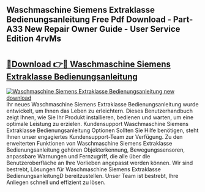 ## Waschmaschine Siemens Extraklasse Bedienungsanleitung Free Pdf Download - Part-A33 New Repair Owner Guide - User Service Edition 4rvMs

# <h2><a href="http://df1jxmm.blite.top/?on=Waschmaschine+Siemens+Extraklasse+Bedienungsanleitung">🔗Download 👉🔴 Waschmaschine Siemens Extraklasse Bedienungsanleitung</a></h2>

[![Waschmaschine Siemens Extraklasse Bedienungsanleitung new download](https://i.imgur.com/lujVjoI.png)](http://df1jxmm.blite.top/?on=Waschmaschine+Siemens+Extraklasse+Bedienungsanleitung)
Ihr neues Waschmaschine Siemens Extraklasse Bedienungsanleitung wurde entwickelt, um Ihnen das Leben zu erleichtern. Dieses Benutzerhandbuch zeigt Ihnen, wie Sie Ihr Produkt installieren, bedienen und warten, um eine optimale Leistung zu erzielen. Kundensupport Waschmaschine Siemens Extraklasse Bedienungsanleitung Optionen Sollten Sie Hilfe benötigen, steht Ihnen unser engagiertes Kundensupport-Team zur Verfügung. Zu den erweiterten Funktionen von Waschmaschine Siemens Extraklasse Bedienungsanleitung gehören Objekterkennung, Bewegungssensoren, anpassbare Warnungen und Fernzugriff, die alle über die Benutzeroberfläche an Ihre Vorlieben angepasst werden können. Wir sind bestrebt, Lösungen für Waschmaschine Siemens Extraklasse BedienungsanleitungD bereitzustellen. Unser Team ist bestrebt, Ihre Anliegen schnell und effizient zu lösen.
